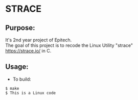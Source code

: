 #  STRACE
## Purpose:
It's 2nd year project of Epitech.<br/>
The goal of this project is to recode the Linux Utility "strace" https://strace.io/ in C.<br/>


## Usage:
- To build:
```
$ make
$ This is a Linux code
```
